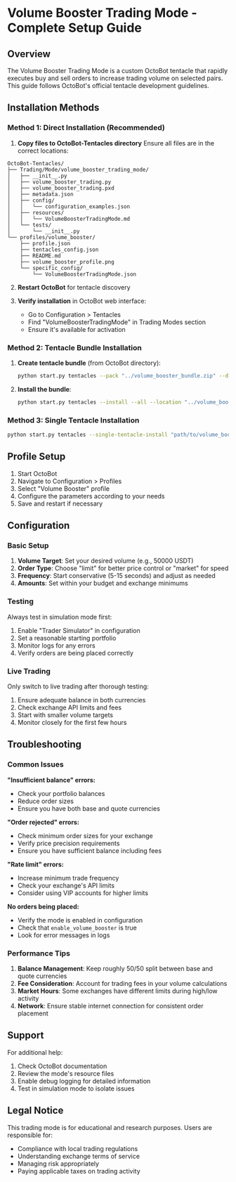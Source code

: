 # Volume Booster Trading Mode - Complete Setup Guide

## Overview
The Volume Booster Trading Mode is a custom OctoBot tentacle that rapidly executes buy and sell orders to increase trading volume on selected pairs. This guide follows OctoBot's official tentacle development guidelines.

## Installation Methods

### Method 1: Direct Installation (Recommended)

1. **Copy files to OctoBot-Tentacles directory**
Ensure all files are in the correct locations:

```
OctoBot-Tentacles/
├── Trading/Mode/volume_booster_trading_mode/
│   ├── __init__.py
│   ├── volume_booster_trading.py
│   ├── volume_booster_trading.pxd
│   ├── metadata.json
│   ├── config/
│   │   └── configuration_examples.json
│   ├── resources/
│   │   └── VolumeBoosterTradingMode.md
│   └── tests/
│       └── __init__.py
└── profiles/volume_booster/
    ├── profile.json
    ├── tentacles_config.json
    ├── README.md
    ├── volume_booster_profile.png
    └── specific_config/
        └── VolumeBoosterTradingMode.json
```

2. **Restart OctoBot** for tentacle discovery

3. **Verify installation** in OctoBot web interface:
   - Go to Configuration > Tentacles
   - Find "VolumeBoosterTradingMode" in Trading Modes section
   - Ensure it's available for activation

### Method 2: Tentacle Bundle Installation

1. **Create tentacle bundle** (from OctoBot directory):
   ```bash
   python start.py tentacles --pack "../volume_booster_bundle.zip" --directory "path/to/volume_booster_files"
   ```

2. **Install the bundle**:
   ```bash
   python start.py tentacles --install --all --location "../volume_booster_bundle.zip"
   ```

### Method 3: Single Tentacle Installation

```bash
python start.py tentacles --single-tentacle-install "path/to/volume_booster_trading_mode" Trading/Mode
```

## Profile Setup
1. Start OctoBot
2. Navigate to Configuration > Profiles
3. Select "Volume Booster" profile
4. Configure the parameters according to your needs
5. Save and restart if necessary

## Configuration

### Basic Setup
1. **Volume Target**: Set your desired volume (e.g., 50000 USDT)
2. **Order Type**: Choose "limit" for better price control or "market" for speed
3. **Frequency**: Start conservative (5-15 seconds) and adjust as needed
4. **Amounts**: Set within your budget and exchange minimums

### Testing
Always test in simulation mode first:
1. Enable "Trader Simulator" in configuration
2. Set a reasonable starting portfolio
3. Monitor logs for any errors
4. Verify orders are being placed correctly

### Live Trading
Only switch to live trading after thorough testing:
1. Ensure adequate balance in both currencies
2. Check exchange API limits and fees  
3. Start with smaller volume targets
4. Monitor closely for the first few hours

## Troubleshooting

### Common Issues

**"Insufficient balance" errors:**
- Check your portfolio balances
- Reduce order sizes
- Ensure you have both base and quote currencies

**"Order rejected" errors:**
- Check minimum order sizes for your exchange
- Verify price precision requirements
- Ensure you have sufficient balance including fees

**"Rate limit" errors:**
- Increase minimum trade frequency
- Check your exchange's API limits
- Consider using VIP accounts for higher limits

**No orders being placed:**
- Verify the mode is enabled in configuration
- Check that `enable_volume_booster` is true
- Look for error messages in logs

### Performance Tips

1. **Balance Management**: Keep roughly 50/50 split between base and quote currencies
2. **Fee Consideration**: Account for trading fees in your volume calculations
3. **Market Hours**: Some exchanges have different limits during high/low activity
4. **Network**: Ensure stable internet connection for consistent order placement

## Support

For additional help:
1. Check OctoBot documentation
2. Review the mode's resource files
3. Enable debug logging for detailed information
4. Test in simulation mode to isolate issues

## Legal Notice
This trading mode is for educational and research purposes. Users are responsible for:
- Compliance with local trading regulations
- Understanding exchange terms of service
- Managing risk appropriately
- Paying applicable taxes on trading activity
